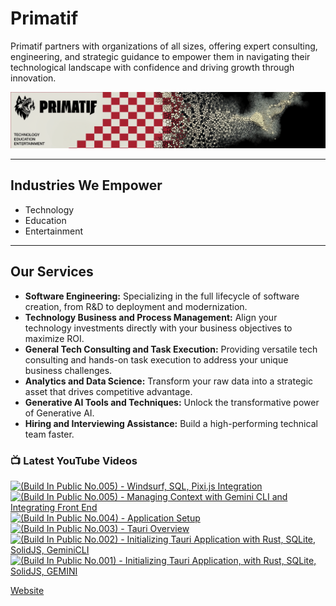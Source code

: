 # Primatif

Primatif partners with organizations of all sizes, offering expert consulting, engineering, and strategic guidance to empower them in navigating their technological landscape with confidence and driving growth through innovation.

<div align="center">
  <img src="image.png" alt="Primatif Banner" />
</div>

---

## Industries We Empower

* Technology
* Education
* Entertainment

---

## Our Services

* **Software Engineering:** Specializing in the full lifecycle of software creation, from R&D to deployment and modernization.
* **Technology Business and Process Management:** Align your technology investments directly with your business objectives to maximize ROI.
* **General Tech Consulting and Task Execution:** Providing versatile tech consulting and hands-on task execution to address your unique business challenges.
* **Analytics and Data Science:** Transform your raw data into a strategic asset that drives competitive advantage.
* **Generative AI Tools and Techniques:** Unlock the transformative power of Generative AI.
* **Hiring and Interviewing Assistance:** Build a high-performing technical team faster.

### 📺 Latest YouTube Videos

<!-- BEGIN YOUTUBE-CARDS -->
[![(Build In Public No.005) - Windsurf, SQL, Pixi.js Integration](https://ytcards.demolab.com/?id=SkjDVrSvDbU&title=%28Build+In+Public+No.005%29+-+Windsurf%2C+SQL%2C+Pixi.js+Integration&lang=en&timestamp=1755066501&background_color=%230d1117&title_color=%23ffffff&stats_color=%23dedede&max_title_lines=1&width=250&border_radius=5&duration=0 "(Build In Public No.005) - Windsurf, SQL, Pixi.js Integration")](https://www.youtube.com/watch?v=SkjDVrSvDbU)
[![(Build In Public No.005) - Managing Context with Gemini CLI and Integrating Front End](https://ytcards.demolab.com/?id=DnsJH2tQgic&title=%28Build+In+Public+No.005%29+-+Managing+Context+with+Gemini+CLI+and+Integrating+Front+End&lang=en&timestamp=1754040227&background_color=%230d1117&title_color=%23ffffff&stats_color=%23dedede&max_title_lines=1&width=250&border_radius=5&duration=17461 "(Build In Public No.005) - Managing Context with Gemini CLI and Integrating Front End")](https://www.youtube.com/watch?v=DnsJH2tQgic)
[![(Build In Public No.004) - Application Setup](https://ytcards.demolab.com/?id=rP1pFXn1psg&title=%28Build+In+Public+No.004%29+-+Application+Setup&lang=en&timestamp=1753876076&background_color=%230d1117&title_color=%23ffffff&stats_color=%23dedede&max_title_lines=1&width=250&border_radius=5&duration=11821 "(Build In Public No.004) - Application Setup")](https://www.youtube.com/watch?v=rP1pFXn1psg)
[![(Build In Public No.003) - Tauri Overview](https://ytcards.demolab.com/?id=xTE5yWT5o7Q&title=%28Build+In+Public+No.003%29+-+Tauri+Overview&lang=en&timestamp=1753553036&background_color=%230d1117&title_color=%23ffffff&stats_color=%23dedede&max_title_lines=1&width=250&border_radius=5&duration=7370 "(Build In Public No.003) - Tauri Overview")](https://www.youtube.com/watch?v=xTE5yWT5o7Q)
[![(Build In Public No.002) - Initializing Tauri Application with Rust, SQLite, SolidJS, GeminiCLI](https://ytcards.demolab.com/?id=rBouxS1Plfc&title=%28Build+In+Public+No.002%29+-+Initializing+Tauri+Application+with+Rust%2C+SQLite%2C+SolidJS%2C+GeminiCLI&lang=en&timestamp=1753446432&background_color=%230d1117&title_color=%23ffffff&stats_color=%23dedede&max_title_lines=1&width=250&border_radius=5&duration=12951 "(Build In Public No.002) - Initializing Tauri Application with Rust, SQLite, SolidJS, GeminiCLI")](https://www.youtube.com/watch?v=rBouxS1Plfc)
[![(Build In Public No.001) - Initializing Tauri Application, with Rust, SQLite, SolidJS, GEMINI](https://ytcards.demolab.com/?id=iyajdHMMtkI&title=%28Build+In+Public+No.001%29+-+Initializing+Tauri+Application%2C+with+Rust%2C+SQLite%2C+SolidJS%2C+GEMINI&lang=en&timestamp=1753292327&background_color=%230d1117&title_color=%23ffffff&stats_color=%23dedede&max_title_lines=1&width=250&border_radius=5&duration=13071 "(Build In Public No.001) - Initializing Tauri Application, with Rust, SQLite, SolidJS, GEMINI")](https://www.youtube.com/watch?v=iyajdHMMtkI)
<!-- END YOUTUBE-CARDS -->

[Website](https://primatif.com)
